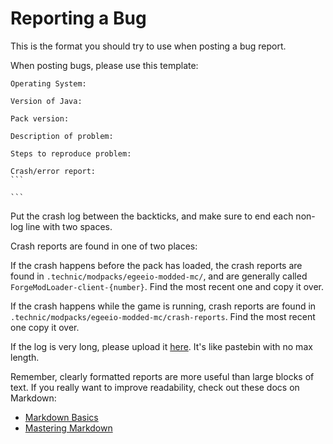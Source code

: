 Reporting a Bug
===
This is the format you should try to use when posting a bug report.

When posting bugs, please use this template:

    Operating System:  
    
    Version of Java:  
    
    Pack version:  
    
    Description of problem:  
    
    Steps to reproduce problem:  
    
    Crash/error report:  
    ```
    
    ```
Put the crash log between the backticks, and make sure to end each non-log line
with two spaces.

Crash reports are found in one of two places:

If the crash happens before the pack has loaded, the crash reports are found
in `.technic/modpacks/egeeio-modded-mc/`, and are generally called
`ForgeModLoader-client-{number}`. Find the most recent one and copy it over.

If the crash happens while the game is running, crash reports are found in
`.technic/modpacks/egeeio-modded-mc/crash-reports`. Find the most recent one
copy it over.

If the log is very long, please upload it
[here](http://paste.ubuntu.com/). It's like pastebin with no max length.

Remember, clearly formatted reports are more useful than large blocks of text.
If you really want to improve readability, check out these docs on Markdown:
* [Markdown Basics](https://help.github.com/articles/markdown-basics/)
* [Mastering Markdown](https://guides.github.com/features/mastering-markdown/)
